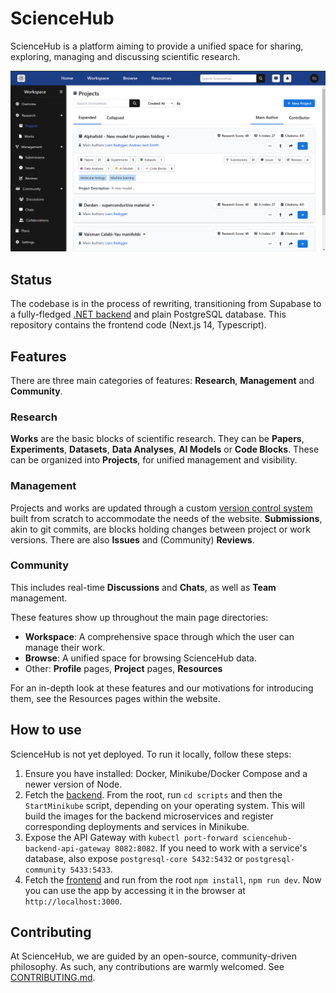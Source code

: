 # ScienceHub
ScienceHub is a platform aiming to provide a unified space for sharing, exploring, managing and discussing scientific research.

![Projects Page](https://github.com/TudorOrban/ScienceHub-Frontend/blob/main/screenshots/sciencehub_projects_page.png)

## Status
The codebase is in the process of rewriting, transitioning from Supabase to a fully-fledged [.NET backend](https://github.com/TudorOrban/ScienceHub-Backend) and plain PostgreSQL database. This repository contains the frontend code (Next.js 14, Typescript).

## Features
There are three main categories of features: **Research**, **Management** and **Community**.

### Research
**Works** are the basic blocks of scientific research. They can be **Papers**, **Experiments**, **Datasets**, **Data Analyses**, **AI Models** or **Code Blocks**. These can be organized into **Projects**, for unified management and visibility.

### Management
Projects and works are updated through a custom [version control system](https://github.com/TudorOrban/ScienceHub-Frontend/blob/main/src/features/version-control-system/README.md) built from scratch to accommodate the needs of the website. **Submissions**, akin to git commits, are blocks holding changes between project or work versions. There are also **Issues** and (Community) **Reviews**.

### Community
This includes real-time **Discussions** and **Chats**, as well as **Team** management.

These features show up throughout the main page directories:
- **Workspace**: A comprehensive space through which the user can manage their work.
- **Browse**: A unified space for browsing ScienceHub data.
- Other: **Profile** pages, **Project** pages, **Resources**

For an in-depth look at these features and our motivations for introducing them, see the Resources pages within the website.

## How to use
ScienceHub is not yet deployed. To run it locally, follow these steps:
1. Ensure you have installed: Docker, Minikube/Docker Compose and a newer version of Node.
2. Fetch the [backend](https://github.com/TudorOrban/ScienceHub-Backend). From the root, run `cd scripts` and then the `StartMinikube` script, depending on your operating system. This will build the images for the backend microservices and register corresponding deployments and services in Minikube.
3. Expose the API Gateway with `kubectl port-forward sciencehub-backend-api-gateway 8082:8082`. If you need to work with a service's database, also expose `postgresql-core 5432:5432` or `postgresql-community 5433:5433`.
4. Fetch the [frontend](https://github.com/TudorOrban/ScienceHub-Frontend) and run from the root `npm install`, `npm run dev`. Now you can use the app by accessing it in the browser at `http://localhost:3000`.

## Contributing
At ScienceHub, we are guided by an open-source, community-driven philosophy. As such, any contributions are warmly welcomed. See [CONTRIBUTING.md](https://github.com/TudorOrban/ScienceHub-Frontend/blob/main/CONTRIBUTING.md).